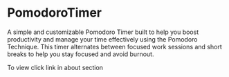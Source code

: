 # PomodoroTimer  
A simple and customizable Pomodoro Timer built to help you boost productivity and manage your time effectively using the Pomodoro Technique. This timer alternates between focused work sessions and short breaks to help you stay focused and avoid burnout.

To view click link in about section
